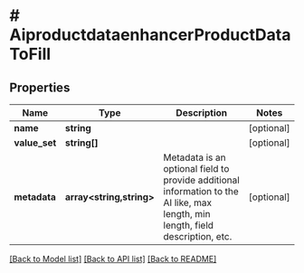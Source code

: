 # # AiproductdataenhancerProductDataToFill


## Properties 


Name | Type | Description | Notes
------------ | ------------- | ------------- | -------------
**name**| **string** |   | [optional]
**value_set**| **string[]** |   | [optional]
**metadata**| **array<string,string>** | Metadata is an optional field to provide additional information to the AI like, max length, min length, field description, etc.  | [optional]


[[Back to Model list]](../../README.md#models) [[Back to API list]](../../README.md#endpoints) [[Back to README]](../../README.md)

